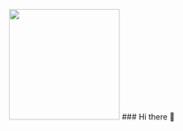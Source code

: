 <div id="header" align="center">
  <img src="https://media.giphy.com/media/v1.Y2lkPTc5MGI3NjExYWQwODdmNzdlM2Y1ZTg1YWIwOWEzYTRmZDFhMjQxYTc0MDk0YjQ4MCZjdD1z/2ysV96T6g03aIXKWJ2/giphy.gif" width="200"/>
### Hi there 👋

</div>




